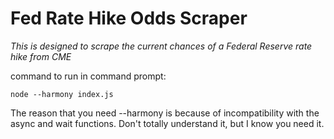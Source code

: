 # Fed Rate Hike Odds Scraper #

*This is designed to scrape the current chances of a Federal Reserve rate hike from CME*


command to run in command prompt:

`node --harmony index.js`

The reason that you need --harmony is because of incompatibility with the async and wait functions. Don't totally understand it, but I know you need it.